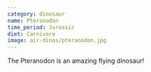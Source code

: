 ```yaml
---
category: dinosaur
name: Pteranodon
time_period: Jurassic
diet: Carnivore
image: air-dinos/pteranodon.jpg
---
```


The Pteranodon is an amazing flying dinosaur!
